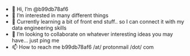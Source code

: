 - 👋 Hi, I’m @b99db78af6
- 👀 I’m interested in many different things
- 🌱 Currently learning a bit of front end stuff.. so I can connect it with my data engineering skills
- 💞️ I’m looking to collaborate on whatever interesting ideas you may have... just ping me
- 📫 How to reach me b99db78af6 /at/ protonmail /dot/ com


<!---
b99db78af6/b99db78af6 is a ✨ special ✨ repository because its `README.md` (this file) appears on your GitHub profile.
You can click the Preview link to take a look at your changes.
--->
